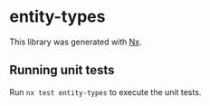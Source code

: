 # entity-types

This library was generated with [Nx](https://nx.dev).

## Running unit tests

Run `nx test entity-types` to execute the unit tests.
